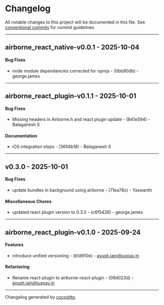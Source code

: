 # Changelog
All notable changes to this project will be documented in this file. See [conventional commits](https://www.conventionalcommits.org/) for commit guidelines.

- - -
## airborne_react_native-v0.0.1 - 2025-10-04
#### Bug Fixes
- node module dependancies corrected for npmjs - (0bb90db) - george.james

- - -

## airborne_react_plugin-v0.1.1 - 2025-10-01
#### Bug Fixes
- Missing headers in Airborne.h and react plugin update - (841e594) - Balaganesh S
#### Documentation
- iOS integration steps - (3656b18) - Balaganesh S

- - -

## v0.3.0 - 2025-10-01
#### Bug Fixes
- update bundles in background using airborne - (71ea78c) - Yaswanth
#### Miscellaneous Chores
- updated react plugin version to 0.3.0 - (c6f5426) - george.james

- - -

## airborne_react_plugin-v0.1.0 - 2025-09-24
#### Features
- introduce unified versioning - (b1d910e) - ayush.jain@juspay.in
#### Refactoring
- Rename react-plugin to airborne-react-plugin - (09d023d) - ayush.jain@juspay.in

- - -

Changelog generated by [cocogitto](https://github.com/cocogitto/cocogitto).